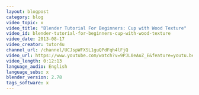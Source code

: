 ```yaml
---
layout: blogpost
category: blog
video_topic: x
video_title: "Blender Tutorial For Beginners: Cup with Wood Texture"
video_id: blender-tutorial-for-beginners-cup-with-wood-texture
video_date: 2013-08-17
video_creator: tutor4u
channel_url: /channel/UCJspWFXSL1guQPdFqh4lFjQ
video_url: https://www.youtube.com/watch?v=9PJL0eAuZ_E&feature=youtu.be
video_length: 0:12:13
language_audio: English
language_subs: x
blender_version: 2.78
tags_software: x
---
```

